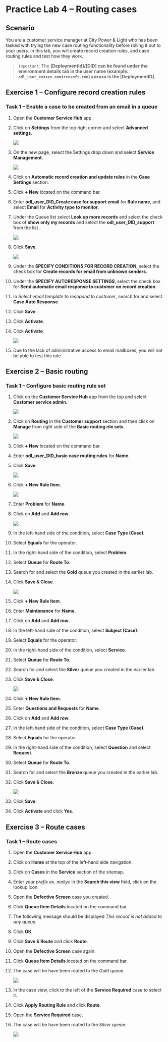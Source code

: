 # Practice Lab 4 – Routing cases

## Scenario

You are a customer service manager at City Power & Light who has been tasked with trying the new case routing functionality before rolling it out to your users. In this lab, you will create record creation rules, and case routing rules and test how they work.

> `Important`: The **[DeploymentId]/[DID] can be found under the environment details tab in the user name (example: `odl_user_xxxxxx.onmicrosoft.com`) **xxxxxx** is the [DeploymentID]**.

## Exercise 1 – Configure record creation rules

### Task 1 – Enable a case to be created from an email in a queue

1.  Open the **Customer Service Hub** app.

2.  Click on **Settings** from the top right corner and select **Advanced settings**.

    ![](../images/Advanced-settings.png)
    
3.  On the new page, select the Settings drop down and select **Service Management**.

    ![](../images/service-management..png)

4.  Click on **Automatic record creation and update rules** in the **Case Settings** section.

5.  Click **+ New** located on the command bar.

6.  Enter **odl_user_DID_Create case for support email** for **Rule name**, and select **Email** for **Activity type to monitor**.

7.  Under the Queue list select **Look up more records** and select the check box of **show only my records** and select the **odl_user_DID_support** from the list .
    
    ![](../images/support-select-1.png)

8.  Click **Save**.

    ![](../images/support-select-2.png)

9.  Under the **SPECIFY CONDITIONS FOR RECORD CREATION**, select the check box for **Create records for email from unknown senders**.

10. Under the **SPECIFY AUTORESPONSE SETTINGS**, select the check box for **Send automatic email response to customer on record creation**.

11. In *Select email template to resopond to customer*, search for and select **Case Auto Response**.

12. Click **Save**.

13. Click **Activate**.

14. Click **Activate**.

    ![](../images/support-select-3.png)

15. Due to the lack of administrative access to email mailboxes, you will not be able to test this rule.

## Exercise 2 – Basic routing

### Task 1 – Configure basic routing rule set

1.  Click on the **Customer Service Hub** app from the top and select **Customer service admin**.

    ![](../images/Customer-service-admin-1.png)
    
1.  Click on **Routing** in the **Customer support** section and then click on **Manage** from right side of the **Basic routing rile sets**.

    ![](../images/Basic-routing-1.png)

5.  Click **+ New** located on the command bar.

6.  Enter **odl_user_DID_basic case routing rules** for **Name**.

7.  Click **Save**.

    ![](../images/Basic-routing-2.png)

8.  Click **+ New Rule Item**.

    ![](../images/Basic-routing-3.png)

9.  Enter **Problem** for **Name**.

10. Click on **Add** and **Add row**.

    ![](../images/Basic-routing-4.png)

11. In the left-hand side of the condition, select **Case Type (Case)**.

12. Select **Equals** for the operator.

13. In the right-hand side of the condition, select **Problem**.

14. Select **Queue** for **Route To**.

15. Search for and select the **Gold** queue you created in the earlier lab.

16. Click **Save & Close**.

    ![](../images/Basic-routing-5.png)

17. Click **+ New Rule Item**.

18. Enter **Maintenance** for **Name**.

19. Click on **Add** and **Add row**.

20. In the left-hand side of the condition, select **Subject (Case)**.

21. Select **Equals** for the operator.

22. In the right-hand side of the condition, select **Service**.

23. Select **Queue** for **Route To**.

24. Search for and select the **Silver** queue you created in the earlier lab.

25. Click **Save & Close**.

    ![](../images/Basic-routing-9.png)

26. Click **+ New Rule Item**.

27. Enter **Questions and Requests** for **Name**.

28. Click on **Add** and **Add row**.

29. In the left-hand side of the condition, select **Case Type (Case)**.

30. Select **Equals** for the operator.

31. In the right-hand side of the condition, select **Question** and select **Request**.

32. Select **Queue** for **Route To**.

33. Search for and select the **Bronze** queue you created in the earlier lab.

34. Click **Save & Close**.

    ![](../images/Basic-routing-7.png)

35. Click **Save**.

36. Click **Activate** and click **Yes**.

## Exercise 3 – Route cases

### Task 1 – Route cases

1.  Open the **Customer Service Hub** app.

2.  Click on **Home** at the top of the left-hand side navigation.

3.  Click on **Cases** in the **Service** section of the sitemap.

4.  Enter *your prefix ex. mollyc* in the **Search this view** field, click on the lookup icon.

5.  Open the **Defective Screen** case you created.

6.  Click **Queue Item Details** located on the command bar.

7.  The following message should be displayed *This record is not added to any queue.*

8.  Click **OK**.

9.  Click **Save & Route** and click **Route**.

10. Open the **Defective Screen** case again.

11. Click **Queue Item Details** located on the command bar.

12. The case will be have been routed to the *Gold* queue.

    ![](../images/Basic-routing-8.png)

13. In the case view, click to the left of the **Service Required** case to select it.

14. Click **Apply Routing Rule** and click **Route**.

15. Open the **Service Required** case.

16. The case will be have been routed to the *Silver* queue.

    ![](../images/Basic-routing-10.png)
